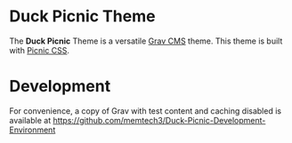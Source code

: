 # Duck Picnic Theme

The **Duck Picnic** Theme is a versatile [Grav CMS](http://github.com/getgrav/grav) theme.  This theme is built with [Picnic CSS](https://picnicss.com/).

# Development

For convenience, a copy of Grav with test content and caching disabled is available at https://github.com/memtech3/Duck-Picnic-Development-Environment
